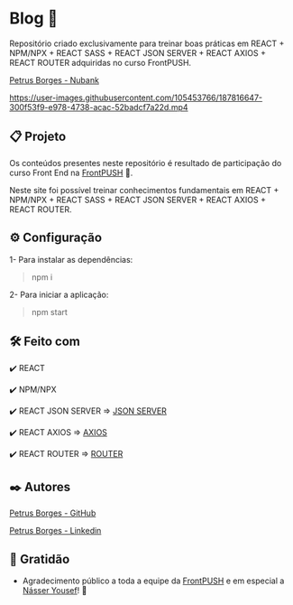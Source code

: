 # Blog 🤘

Repositório criado exclusivamente para treinar boas práticas em REACT + NPM/NPX + REACT SASS + REACT JSON SERVER + REACT AXIOS + REACT ROUTER adquiridas no curso FrontPUSH.

[Petrus Borges - Nubank](https://nubank-gilt.vercel.app)

https://user-images.githubusercontent.com/105453766/187816647-300f53f9-e978-4738-acac-52badcf7a22d.mp4

## 📋 Projeto

Os conteúdos presentes neste repositório é resultado de participação do curso Front End na [FrontPUSH](https://frontpush.com.br) 🤘.

Neste site foi possível treinar conhecimentos fundamentais em REACT + NPM/NPX + REACT SASS + REACT JSON SERVER + REACT AXIOS + REACT ROUTER.

## ⚙ Configuração

1- Para instalar as dependências:

> npm i

2- Para iniciar a aplicação:

> npm start

## 🛠️ Feito com

✔️ REACT

✔️ NPM/NPX

✔️ REACT JSON SERVER => [JSON SERVER](https://github.com/typicode/json-server)

✔️ REACT AXIOS => [AXIOS](https://github.com/axios/axios)

✔️ REACT ROUTER => [ROUTER](https://github.com/remix-run/react-router)

## ✒️ Autores

[Petrus Borges - GitHub](https://github.com/PetrusBorges)

[Petrus Borges - Linkedin](https://www.linkedin.com/in/petrusborgesmachado/)

## 🎁 Gratidão

- Agradecimento público a toda a equipe da [FrontPUSH](https://frontpush.com.br) e em especial a [Násser Yousef](https://www.linkedin.com/in/násser-yousef-ali-1742101a5/)! 🤘
